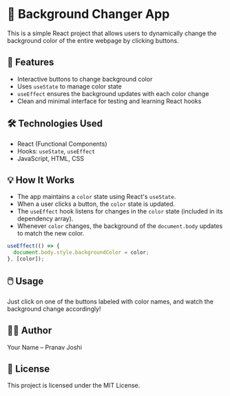 # 🎨 Background Changer App

This is a simple React project that allows users to dynamically change the background color of the entire webpage by clicking buttons.

## 🚀 Features
- Interactive buttons to change background color
- Uses `useState` to manage color state
- `useEffect` ensures the background updates with each color change
- Clean and minimal interface for testing and learning React hooks

## 🛠️ Technologies Used
- React (Functional Components)
- Hooks: `useState`, `useEffect`
- JavaScript, HTML, CSS

## 💡 How It Works
- The app maintains a `color` state using React's `useState`.
- When a user clicks a button, the `color` state is updated.
- The `useEffect` hook listens for changes in the `color` state (included in its dependency array).
- Whenever `color` changes, the background of the `document.body` updates to match the new color.

```jsx
useEffect(() => {
  document.body.style.backgroundColor = color;
}, [color]);
```

## 🖱️ Usage
Just click on one of the buttons labeled with color names, and watch the background change accordingly!

## 🧑‍💻 Author
Your Name – Pranav Joshi

## 📄 License
This project is licensed under the MIT License.
